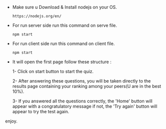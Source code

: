 - Make sure u Download & Install nodejs on your OS.
      
      https://nodejs.org/en/
      
- For run server side run this command  on serve file.
      
      npm start

- For run client side run this command  on client file.
      
      npm start

- It will open the first page follow these structure :

  1- Click on start button to start the quiz.

  2- After answering these questions, 
  you will be taken directly to the results page containing your ranking among your peers(U are in the best 10%).

  3- If you answered all the questions correctly,
  the 'Home' button will appear with a congratulatory message if not, 
  the 'Try again' button will appear to try the test again.


enjoy.
